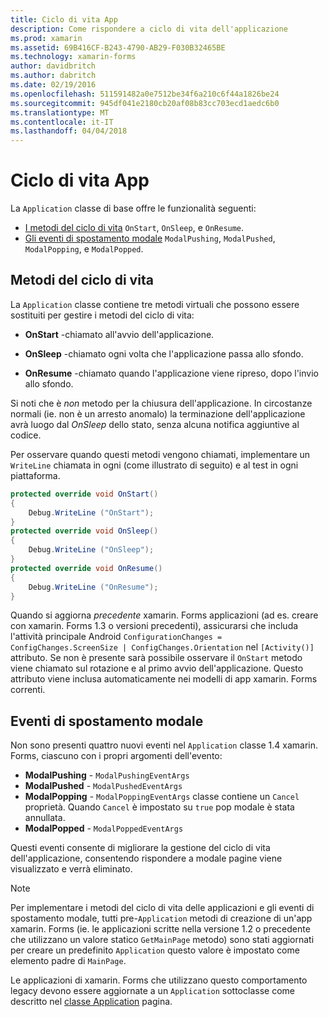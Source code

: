 ```yaml
---
title: Ciclo di vita App
description: Come rispondere a ciclo di vita dell'applicazione
ms.prod: xamarin
ms.assetid: 69B416CF-B243-4790-AB29-F030B32465BE
ms.technology: xamarin-forms
author: davidbritch
ms.author: dabritch
ms.date: 02/19/2016
ms.openlocfilehash: 511591482a0e7512be34f6a210c6f44a1826be24
ms.sourcegitcommit: 945df041e2180cb20af08b83cc703ecd1aedc6b0
ms.translationtype: MT
ms.contentlocale: it-IT
ms.lasthandoff: 04/04/2018
---
```

# <a name="app-lifecycle"></a>Ciclo di vita App

La `Application` classe di base offre le funzionalità seguenti:

* [I metodi del ciclo di vita](#Lifecycle_Methods) `OnStart`, `OnSleep`, e `OnResume`.
* [Gli eventi di spostamento modale](#modal) `ModalPushing`, `ModalPushed`, `ModalPopping`, e `ModalPopped`.

<a name="Lifecycle_Methods" />

## <a name="lifecycle-methods"></a>Metodi del ciclo di vita

La `Application` classe contiene tre metodi virtuali che possono essere sostituiti per gestire i metodi del ciclo di vita:

* **OnStart** -chiamato all'avvio dell'applicazione.

* **OnSleep** -chiamato ogni volta che l'applicazione passa allo sfondo.

* **OnResume** -chiamato quando l'applicazione viene ripreso, dopo l'invio allo sfondo.

Si noti che è *non* metodo per la chiusura dell'applicazione.
In circostanze normali (ie. non è un arresto anomalo) la terminazione dell'applicazione avrà luogo dal *OnSleep* dello stato, senza alcuna notifica aggiuntive al codice.

Per osservare quando questi metodi vengono chiamati, implementare un `WriteLine` chiamata in ogni (come illustrato di seguito) e al test in ogni piattaforma.

```csharp
protected override void OnStart()
{
    Debug.WriteLine ("OnStart");
}
protected override void OnSleep()
{
    Debug.WriteLine ("OnSleep");
}
protected override void OnResume()
{
    Debug.WriteLine ("OnResume");
}
```

Quando si aggiorna *precedente* xamarin. Forms applicazioni (ad es. creare con xamarin. Forms 1.3 o versioni precedenti), assicurarsi che includa l'attività principale Android `ConfigurationChanges = ConfigChanges.ScreenSize | ConfigChanges.Orientation` nel `[Activity()]` attributo. Se non è presente sarà possibile osservare il `OnStart` metodo viene chiamato sul rotazione e al primo avvio dell'applicazione. Questo attributo viene inclusa automaticamente nei modelli di app xamarin. Forms correnti.

<a name="modal" />

## <a name="modal-navigation-events"></a>Eventi di spostamento modale

Non sono presenti quattro nuovi eventi nel `Application` classe 1.4 xamarin. Forms, ciascuno con i propri argomenti dell'evento:

* **ModalPushing** - `ModalPushingEventArgs`
* **ModalPushed** - `ModalPushedEventArgs`
* **ModalPopping** - `ModalPoppingEventArgs` classe contiene un `Cancel` proprietà. Quando `Cancel` è impostato su `true` pop modale è stata annullata.
* **ModalPopped** - `ModalPoppedEventArgs`

Questi eventi consente di migliorare la gestione del ciclo di vita dell'applicazione, consentendo rispondere a modale pagine viene visualizzato e verrà eliminato.

> [!NOTE]
> Per implementare i metodi del ciclo di vita delle applicazioni e gli eventi di spostamento modale, tutti pre-`Application` metodi di creazione di un'app xamarin. Forms (ie. le applicazioni scritte nella versione 1.2 o precedente che utilizzano un valore statico `GetMainPage` metodo) sono stati aggiornati per creare un predefinito `Application` questo valore è impostato come elemento padre di `MainPage`.
>
> Le applicazioni di xamarin. Forms che utilizzano questo comportamento legacy devono essere aggiornate a un `Application` sottoclasse come descritto nel [classe Application](~/xamarin-forms/app-fundamentals/application-class.md) pagina.
